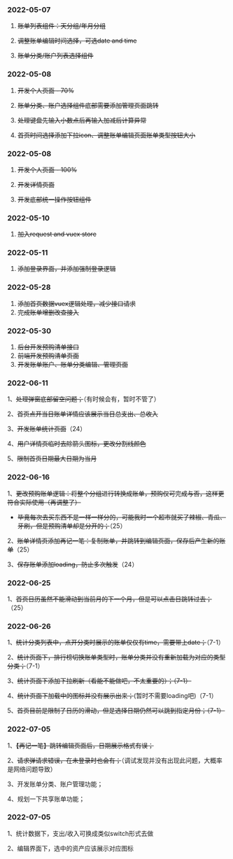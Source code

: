 ### 2022-05-07

1. ~~账单列表组件：天分组/年月分组~~

2. ~~调整账单编辑时间选择，可选date and time~~

3. ~~账单分类/账户列表选择组件~~

### 2022-05-08

1. ~~开发个人页面 - 70%~~

2. ~~账单分类、账户选择组件底部需要添加管理页面跳转~~

3. ~~处理键盘先输入小数点后再输入加减后计算异常~~

4. ~~首页时间选择添加下拉icon、调整账单编辑页面账单类型按钮大小~~

### 2022-05-08

1. ~~开发个人页面 - 100%~~

2. ~~开发详情页面~~

3. ~~开发底部统一操作按钮组件~~

### 2022-05-10

1. ~~加入request and vuex store~~

### 2022-05-11

1. ~~添加登录界面，并添加强制登录逻辑~~

### 2022-05-28

1. ~~添加首页数据vuex逻辑处理，减少接口请求~~
2. ~~完成账单增删改查接入~~

### 2022-05-30

1. ~~后台开发预购清单接口~~
2. ~~前端开发预购清单页面~~
3. ~~开发账单账户、账单分类编辑、管理页面~~



### 2022-06-11

1、~~处理弹窗底部留空问题；~~（有时候会有，暂时不管了）

2、~~首页点开当日账单详情应该展示当日总支出、总收入~~

3、~~开发账单统计页面~~（24）

4、~~用户详情页临时去除箭头图标，更改分割线颜色~~

5、~~限制首页日期最大日期为当月~~



### 2022-06-16

1、~~更改预购账单逻辑：将整个分组进行转换成账单，预购仅可完成与否，这样更符合实际使用（再调整了）~~

- ~~毕竟每次去买东西不是一样一样分的，可能我时一个超市就买了辣椒、青瓜、牙刷，但是预购清单却是分开的；~~（25）

2、~~账单详情页添加再记一笔：复制账单，并跳转到编辑页面，保存后产生新的账单~~（25）

3、~~保存账单添加loading，防止多次触发~~（24）



### 2022-06-25

1、~~首页日历虽然不能滑动到当前月的下一个月，但是可以点击日跳转过去；~~（25）



### 2022-06-26

1、~~统计分类列表中，点开分类时展示的账单仅仅有time，需要带上date；~~（7-1）

2、~~统计页面下，排行榜切换账单类型时，账单分类并没有重新加载为对应的类型分类；~~（7-1）

3、~~统计页面下添加下拉刷新（看能不能做吧，不太重要的）；（7-1）~~

4、~~统计页面下加载中的图标并没有展示出来；~~(暂时不需要loading吧)（7-1）

5、~~首页目前是限制了日历的滑动，但是选择日期仍然可以跳到指定月份；（7-1）~~



### 2022-07-05

1、~~【再记一笔】跳转编辑页面后，日期展示格式有误；~~

2、~~请求弹请求错误，在未登录时也会有；~~（调试发现并没有出现此问题，大概率是网络问题导致）

3、开发账单分类、账户管理功能；

4、规划一下共享账单功能；



### 2022-07-05

1、统计数据下，支出/收入可换成类似switch形式去做

2、编辑界面下，选中的资产应该展示对应图标

